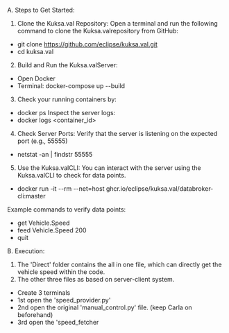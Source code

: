A. Steps to Get Started:
1. Clone the Kuksa.val Repository:
Open a terminal and run the following command to clone the Kuksa.valrepository from GitHub:

- git clone https://github.com/eclipse/kuksa.val.git
- cd kuksa.val

2. Build and Run the Kuksa.valServer:
- Open Docker
- Terminal:  docker-compose up --build

3. Check your running containers by:
- docker ps
Inspect the server logs:
- docker logs <container_id>

4. Check Server Ports:
Verify that the server is listening on the expected port (e.g., 55555)
- netstat -an | findstr 55555

5. Use the Kuksa.valCLI:
You can interact with the server using the Kuksa.valCLI to check for data points.
- docker run -it --rm --net=host ghcr.io/eclipse/kuksa.val/databroker-cli:master

Example commands to verify data points:
- get Vehicle.Speed
- feed Vehicle.Speed 200
- quit

B. Execution:
1. The 'Direct' folder contains the all in one file, which can directly get the vehicle speed within the code.
2. The other three files as based on server-client system.
- Create 3 terminals
- 1st open the 'speed_provider.py'
- 2nd open the original 'manual_control.py' file. (keep Carla on beforehand)
- 3rd open the 'speed_fetcher
